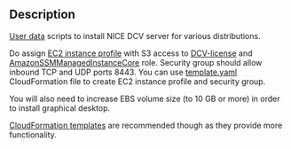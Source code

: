 ## Description
[User data](https://docs.aws.amazon.com/AWSEC2/latest/UserGuide/user-data.html#user-data-console) scripts to install NICE DCV server for various distributions. 

Do assign [EC2 instance profile](https://docs.aws.amazon.com/IAM/latest/UserGuide/id_roles_use_switch-role-ec2_instance-profiles.html) with S3 access to [DCV-license](https://docs.aws.amazon.com/dcv/latest/adminguide/setting-up-license.html#setting-up-license-ec2) and [AmazonSSMManagedInstanceCore](https://aws.amazon.com/blogs/mt/applying-managed-instance-policy-best-practices/) role. Security group should allow inbound TCP and UDP ports 8443.
You can use [template.yaml](template.yaml) CloudFormation file to create EC2 instance profile and security group.

You will also need to increase EBS volume size (to 10 GB or more) in order to install graphical desktop.

[CloudFormation templates](../cfn/) are recommended though as they provide more functionality. 
